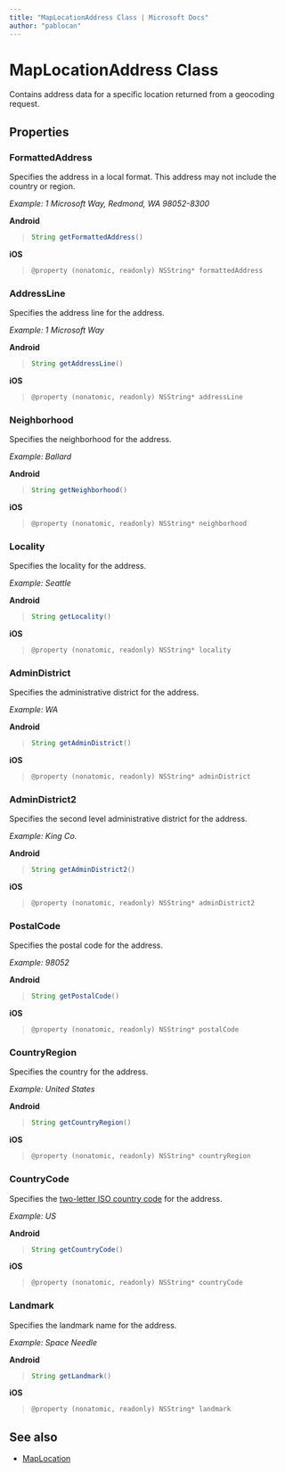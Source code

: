 ```yaml
---
title: "MapLocationAddress Class | Microsoft Docs"
author: "pablocan"
---
```


# MapLocationAddress Class

Contains address data for a specific location returned from a geocoding request.

## Properties

### FormattedAddress

Specifies the address in a local format. This address may not include the country or region.

*Example: 1 Microsoft Way, Redmond, WA 98052-8300*

**Android**

>```java
>String getFormattedAddress()
>```

**iOS**

>```objectivec
>@property (nonatomic, readonly) NSString* formattedAddress
>```

### AddressLine

Specifies the address line for the address.

*Example: 1 Microsoft Way*

**Android**

>```java
>String getAddressLine()
>```

**iOS**

>```objectivec
>@property (nonatomic, readonly) NSString* addressLine
>```

### Neighborhood

Specifies the neighborhood for the address.

*Example: Ballard*

**Android**

>```java
>String getNeighborhood()
>```

**iOS**

>```objectivec
>@property (nonatomic, readonly) NSString* neighborhood
>```

### Locality

Specifies the locality for the address.

*Example: Seattle*

**Android**

>```java
>String getLocality()
>```

**iOS**

>```objectivec
>@property (nonatomic, readonly) NSString* locality
>```

### AdminDistrict

Specifies the administrative district for the address.

*Example: WA*

**Android**

>```java
>String getAdminDistrict()
>```

**iOS**

>```objectivec
>@property (nonatomic, readonly) NSString* adminDistrict
>```

### AdminDistrict2

Specifies the second level administrative district for the address.

*Example: King Co.*

**Android**

>```java
>String getAdminDistrict2()
>```

**iOS**

>```objectivec
>@property (nonatomic, readonly) NSString* adminDistrict2
>```

### PostalCode

Specifies the postal code for the address.

*Example: 98052*

**Android**

>```java
>String getPostalCode()
>```

**iOS**

>```objectivec
>@property (nonatomic, readonly) NSString* postalCode
>```

### CountryRegion

Specifies the country for the address.

*Example: United States*

**Android**

>```java
>String getCountryRegion()
>```

**iOS**

>```objectivec
>@property (nonatomic, readonly) NSString* countryRegion
>```

### CountryCode

Specifies the [two-letter ISO country code](https://www.iso.org/iso-3166-country-codes.html) for the address.

*Example: US*

**Android**

>```java
>String getCountryCode()
>```

**iOS**

>```objectivec
>@property (nonatomic, readonly) NSString* countryCode
>```

### Landmark

Specifies the landmark name for the address.

*Example: Space Needle*

**Android**

>```java
>String getLandmark()
>```

**iOS**

>```objectivec
>@property (nonatomic, readonly) NSString* landmark
>```

## See also

* [MapLocation](MapLocation-class.md)
